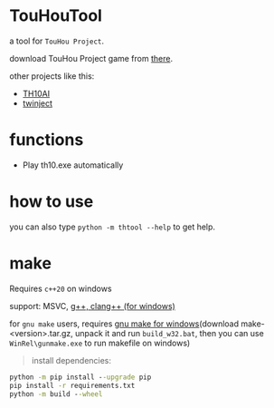 # TouHouTool
a tool for `TouHou Project`.

download TouHou Project game from [there](https://cloud.lilywhite.cc/s/4ZUW?path=%2F%E4%B8%9C%E6%96%B9Project%2F%E5%AE%98%E6%96%B9%E6%B8%B8%E6%88%8F).

other projects like this:
*  [TH10AI](https://github.com/Infinideastudio/TH10AI)
*  [twinject](https://github.com/Netdex/twinject)

# functions
* Play th10.exe automatically

# how to use
you can also type `python -m thtool --help` to get help.

# make
Requires `c++20` on windows

support: MSVC, [g++, clang++ (for windows)](https://github.com/24bit-xjkp/toolchains/releases)

for `gnu make` users, requires [gnu make for windows](https://ftp.gnu.org/gnu/make/)(download make-\<version\>.tar.gz, unpack it and run `build_w32.bat`, then you can use `WinRel\gunmake.exe` to run makefile on windows)

> install dependencies:
```cmd
python -m pip install --upgrade pip
pip install -r requirements.txt
python -m build --wheel
```
